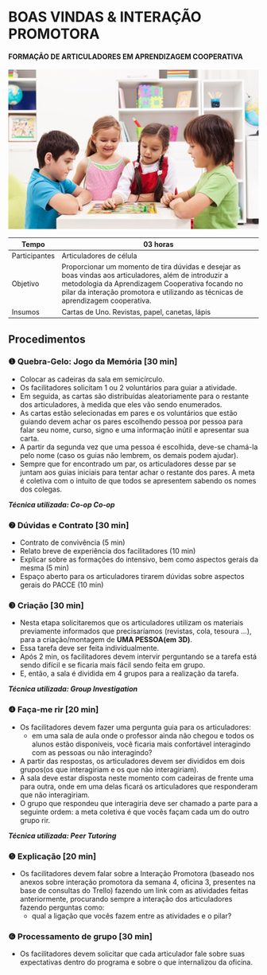 # BOAS VINDAS & INTERAÇÃO PROMOTORA
#### FORMAÇÃO DE ARTICULADORES EM APRENDIZAGEM COOPERATIVA

![](image.jpg)

Tempo | 03 horas
-|-
Participantes| Articuladores de célula
Objetivo | Proporcionar um momento de tira dúvidas e desejar as boas vindas aos articuladores, além de introduzir a metodologia da Aprendizagem Cooperativa focando no pilar da interação promotora e utilizando as técnicas de aprendizagem cooperativa.
Insumos | Cartas de Uno. Revistas, papel, canetas, lápis

## Procedimentos

### ❶  Quebra-Gelo: Jogo da Memória [30 min]
- Colocar as cadeiras da sala em semicírculo.
- Os facilitadores solicitam 1 ou 2 voluntários para guiar a atividade.
- Em seguida, as cartas são distribuídas aleatoriamente para o restante dos articuladores, à medida que eles vão sendo enumerados.
- As cartas estão selecionadas em pares e os voluntários que estão guiando devem achar os pares escolhendo pessoa por pessoa para falar seu nome, curso, signo e uma informação inútil e apresentar sua carta.
- A partir da segunda vez que uma pessoa é escolhida, deve-se chamá-la pelo nome (caso os guias não lembrem, os demais podem ajudar).
- Sempre que for encontrado um par, os articuladores desse par se juntam aos guias iniciais para tentar achar o restante dos pares. A meta é coletiva com o intuito de que todos se apresentem sabendo os nomes dos colegas.

_**Técnica utilizada: Co-op Co-op**_


### ❷ Dúvidas e Contrato [30 min]

- Contrato de convivência (5 min)
- Relato breve de experiência dos facilitadores (10 min)
- Explicar sobre as formações do intensivo, bem como aspectos gerais da mesma (5 min)
- Espaço aberto para os articuladores tirarem dúvidas sobre aspectos gerais do PACCE (10 min)

### ❸ Criação [30 min]
- Nesta etapa solicitaremos que os articuladores utilizam os materiais previamente informados que precisaríamos (revistas, cola, tesoura …), para a criação/montagem de **UMA PESSOA(em 3D)**.
- Essa tarefa deve ser feita individualmente.
- Após 2 min, os facilitadores devem intervir perguntando se a tarefa está sendo difícil e se ficaria mais fácil sendo feita em grupo.
- E, então, a sala é dividida em 4 grupos para a realização da tarefa. 

_**Técnica utilizada: Group Investigation**_

### ❹ Faça-me rir [20 min]
- Os facilitadores devem fazer uma pergunta guia para os articuladores:
    - em uma sala de aula onde o professor ainda não chegou e todos os alunos estão disponíveis, você ficaria mais confortável interagindo com as pessoas ou não interagindo?
- A partir das respostas, os articuladores devem ser divididos em dois grupos(os que interagiriam e os que não interagiriam).
- A sala deve estar disposta neste momento com cadeiras de frente uma para outra, onde em uma delas ficará os articuladores que responderam que não interagiriam.
- O grupo que respondeu que interagiria deve ser chamado a parte para a seguinte ordem: a meta coletiva é que vocês façam cada um do outro grupo rir.

_**Técnica utilizada: Peer Tutoring**_

### ❺ Explicação [20 min]
- Os facilitadores devem falar sobre a Interação Promotora (baseado nos anexos  sobre interação promotora da semana 4, oficina 3, presentes na base de consultas do Trello)  fazendo um link com as atividades feitas anteriormente, procurando sempre a interação dos articuladores fazendo perguntas como: 
    - qual a ligação que vocês fazem entre as atividades e o pilar?

### ❻ Processamento de grupo [30 min]
- Os facilitadores devem solicitar que cada articulador fale sobre suas expectativas dentro do programa e sobre o que internalizou da oficina. 
